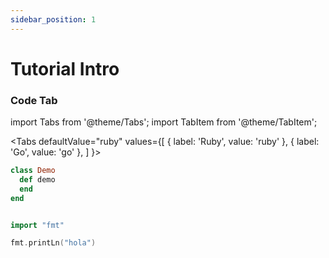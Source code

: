 ```yaml
---
sidebar_position: 1
---
```


# Tutorial Intro
### Code Tab

import Tabs from '@theme/Tabs';
import TabItem from '@theme/TabItem';

<Tabs
  defaultValue="ruby"
  values={[
    { label: 'Ruby', value: 'ruby' },
    { label: 'Go', value: 'go' },
  ]
}>
<TabItem value="ruby">

```ruby
class Demo
  def demo
  end
end
```
</TabItem>
<TabItem value="go">

```go

import "fmt"

fmt.printLn("hola")
```

</TabItem>
</Tabs>

